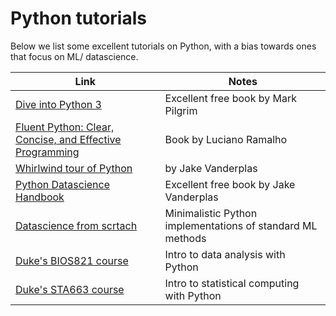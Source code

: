 # Python tutorials

Below we list some excellent tutorials on Python, with a bias towards ones that focus on ML/ datascience. 

|Link|Notes|
|-|----|
|[Dive into Python 3](https://www.diveinto.org/python3/table-of-contents.html)| Excellent free book by Mark Pilgrim|
|[Fluent Python: Clear, Concise, and Effective Programming](https://www.amazon.com/Fluent-Python-Concise-Effective-Programming/dp/1491946008)| Book by Luciano Ramalho|
[Whirlwind tour of Python](https://github.com/jakevdp/WhirlwindTourOfPython)  |by Jake Vanderplas|
|[Python Datascience Handbook](https://github.com/jakevdp/PythonDataScienceHandbook)| Excellent free book by Jake Vanderplas|
|[Datascience from scrtach](https://www.oreilly.com/library/view/data-science-from/9781492041122/)| Minimalistic Python implementations of standard ML methods |
|[Duke's BIOS821 course](http://people.duke.edu/~ccc14/bios-821-2017/index.html)| Intro to data analysis with Python |
|[Duke's STA663 course](http://people.duke.edu/~ccc14/sta-663-2019/)| Intro to statistical computing with Python |

